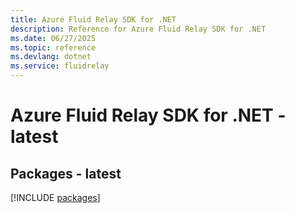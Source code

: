 ```yaml
---
title: Azure Fluid Relay SDK for .NET
description: Reference for Azure Fluid Relay SDK for .NET
ms.date: 06/27/2025
ms.topic: reference
ms.devlang: dotnet
ms.service: fluidrelay
---
```

# Azure Fluid Relay SDK for .NET - latest
## Packages - latest
[!INCLUDE [packages](fluid-relay-index.md)]